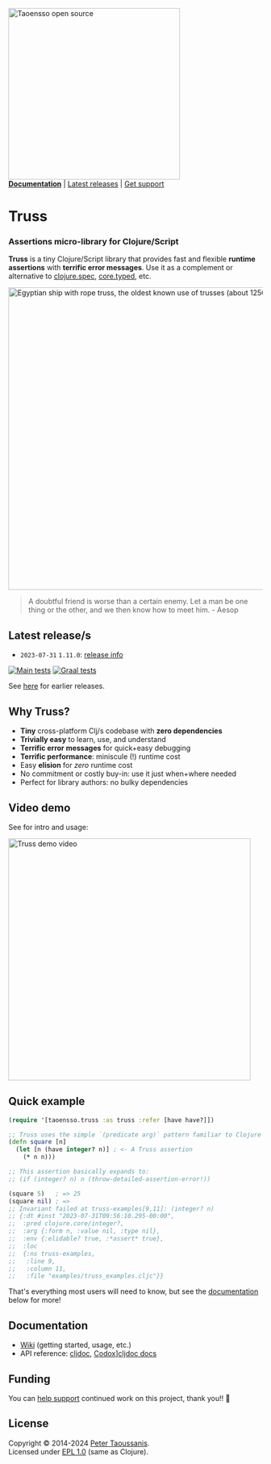 <a href="https://www.taoensso.com/clojure" title="More stuff by @ptaoussanis at www.taoensso.com"><img src="https://www.taoensso.com/open-source.png" alt="Taoensso open source" width="340"/></a>  
[**Documentation**](#documentation) | [Latest releases](#latest-releases) | [Get support][GitHub issues]

# Truss

### Assertions micro-library for Clojure/Script

**Truss** is a tiny Clojure/Script library that provides fast and flexible **runtime assertions** with **terrific error messages**. Use it as a complement or alternative to [clojure.spec](https://clojure.org/about/spec), [core.typed](https://github.com/clojure/core.typed), etc.

<img width="600" src="../../blob/master/hero.png" alt="Egyptian ship with rope truss, the oldest known use of trusses (about 1250 BC)."/>

> A doubtful friend is worse than a certain enemy. Let a man be one thing or the other, and we then know how to meet him. - Aesop

## Latest release/s

- `2023-07-31` `1.11.0`: [release info](../../releases/tag/v1.11.0)

[![Main tests][Main tests SVG]][Main tests URL]
[![Graal tests][Graal tests SVG]][Graal tests URL]

See [here][GitHub releases] for earlier releases.

## Why Truss?

- **Tiny** cross-platform Clj/s codebase with **zero dependencies**
- **Trivially easy** to learn, use, and understand
- **Terrific error messages** for quick+easy debugging
- **Terrific performance**: miniscule (!) runtime cost
- Easy **elision** for *zero* runtime cost
- No commitment or costly buy-in: use it just when+where needed
- Perfect for library authors: no bulky dependencies

## Video demo

See for  intro and usage:

<a href="https://www.youtube.com/watch?v=gMB4Y-EIArA" target="_blank">
 <img src="https://img.youtube.com/vi/gMB4Y-EIArA/maxresdefault.jpg" alt="Truss demo video" width="480" border="0" />
</a>

## Quick example

```clojure
(require '[taoensso.truss :as truss :refer [have have?]])

;; Truss uses the simple `(predicate arg)` pattern familiar to Clojure users:
(defn square [n]
  (let [n (have integer? n)] ; <- A Truss assertion
    (* n n)))

;; This assertion basically expands to:
;; (if (integer? n) n (throw-detailed-assertion-error!))

(square 5)   ; => 25
(square nil) ; =>
;; Invariant failed at truss-examples[9,11]: (integer? n)
;; {:dt #inst "2023-07-31T09:56:10.295-00:00",
;;  :pred clojure.core/integer?,
;;  :arg {:form n, :value nil, :type nil},
;;  :env {:elidable? true, :*assert* true},
;;  :loc
;;  {:ns truss-examples,
;;   :line 9,
;;   :column 11,
;;   :file "examples/truss_examples.cljc"}}
```

That's everything most users will need to know, but see the [documentation](#documentation) below for more!

## Documentation

- [Wiki][GitHub wiki] (getting started, usage, etc.)
- API reference: [cljdoc][cljdoc docs], [Codox][Codox docs]][cljdoc docs]

## Funding

You can [help support][sponsor] continued work on this project, thank you!! 🙏

## License

Copyright &copy; 2014-2024 [Peter Taoussanis][].  
Licensed under [EPL 1.0](LICENSE.txt) (same as Clojure).

<!-- Common -->

[GitHub releases]: ../../releases
[GitHub issues]:   ../../issues
[GitHub wiki]:     ../../wiki

[Peter Taoussanis]: https://www.taoensso.com
[sponsor]:          https://www.taoensso.com/sponsor

<!-- Project -->

[Codox docs]:   https://taoensso.github.io/truss/
[cljdoc docs]: https://cljdoc.org/d/com.taoensso/truss/

[Clojars SVG]: https://img.shields.io/clojars/v/com.taoensso/truss.svg
[Clojars URL]: https://clojars.org/com.taoensso/truss

[Main tests SVG]:  https://github.com/taoensso/truss/actions/workflows/main-tests.yml/badge.svg
[Main tests URL]:  https://github.com/taoensso/truss/actions/workflows/main-tests.yml
[Graal tests SVG]: https://github.com/taoensso/truss/actions/workflows/graal-tests.yml/badge.svg
[Graal tests URL]: https://github.com/taoensso/truss/actions/workflows/graal-tests.yml
